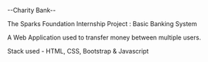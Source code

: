--Charity Bank--

The Sparks Foundation Internship Project : Basic Banking System

A Web Application used to transfer money between multiple users.

Stack used - HTML, CSS, Bootstrap & Javascript 
